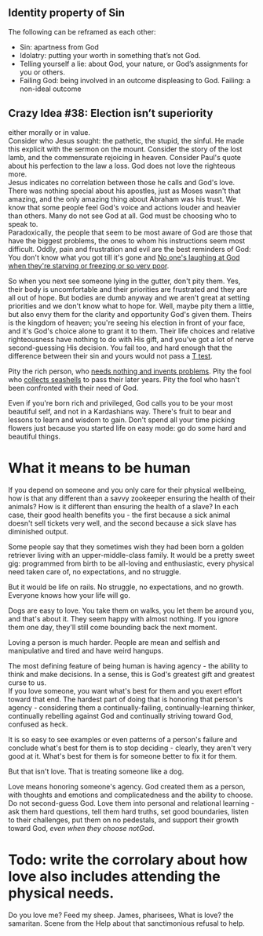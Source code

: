 ## Identity property of Sin
The following can be reframed as each other:
 - Sin: apartness from God
 - Idolatry: putting your worth in something that’s not God.
 - Telling yourself a lie: about God, your nature, or God’s assignments for you or others.  
 - Failing God: being involved in an outcome displeasing to God. Failing: a non-ideal outcome

## Crazy Idea #38: Election isn’t superiority
either morally or in value.  
Consider who Jesus sought: the pathetic, the stupid, the sinful.  He made this explicit with the sermon on the mount. Consider the story of the lost lamb, and the commensurate rejoicing in heaven.  Consider Paul's quote about his perfection to the law a loss. God does not love the righteous more.  
Jesus indicates no correlation between those he calls and God's love.  There was nothing special about his apostles, just as Moses wasn't that amazing, and the only amazing thing about Abraham was his trust. 
We know that some people feel God's voice and actions louder and heavier than others.  Many do not see God at all. God must be choosing who to speak to.  
Paradoxically, the people that seem to be most aware of God are those that have the biggest problems, the ones to whom his instructions seem most difficult.  Oddly, pain and frustration and evil are the best reminders of God: You don't know what you got till it's gone and [No one's laughing at God when they're starving or freezing or so very poor](https://www.youtube.com/watch?v=-pxRXP3w-sQ).

So when you next see someone lying in the gutter, don't pity them. Yes, their body is uncomfortable and their priorities are frustrated and they are all out of hope.  But bodies are dumb anyway and we aren't great at setting priorities and we don't know what to hope for.  Well, maybe pity them a little, but also envy them for the clarity and opportunity God's given them. Theirs is the kingdom of heaven; you're seeing his election in front of your face, and it's God's choice alone to grant it to them.  Their life choices and relative righteousness have nothing to do with His gift, and you've got a lot of nerve second-guessing His decision.  You fail too, and hard enough that the difference between their sin and yours would not pass a [T test](https://en.wikipedia.org/wiki/Student%27s_t-test).  

Pity the rich person, who [needs nothing and invents problems](https://en.wikipedia.org/wiki/Rush_Limbaugh).  Pity the fool who [collects seashells](https://www.desiringgod.org/books/dont-waste-your-life) to pass their later years. Pity the fool who hasn't been confronted with their need of God. 

Even if you're born rich and privileged, God calls you to be your most beautiful self, and not in a Kardashians way.  There's fruit to bear and lessons to learn and wisdom to gain.  Don't spend all your time picking flowers just because you started life on easy mode: go do some hard and beautiful things.

# What it means to be human
If you depend on someone and you only care for their physical wellbeing, how is that any different than a savvy zookeeper ensuring the health of their animals? How is it different than ensuring the health of a slave?  In each case, their good health benefits you - the first because a sick animal doesn't sell tickets very well, and the second because a sick slave has diminished output.  

Some people say that they sometimes wish they had been born a golden retriever living with an upper-middle-class family.  It would be a pretty sweet gig: programmed from birth to be all-loving and enthusiastic, every physical need taken care of, no expectations, and no struggle.  

But it would be life on rails.  No struggle, no expectations, and no growth.  Everyone knows how your life will go.  

Dogs are easy to love.  You take them on walks, you let them be around you, and that's about it.  They seem happy with almost nothing.  If you ignore them one day, they'll still come bounding back the next moment.  

Loving a person is much harder. People are mean and selfish and manipulative and tired and have weird hangups.  

The most defining feature of being human is having agency - the ability to think and make decisions.  In a sense, this is God's greatest gift and greatest curse to us.  
If you love someone, you want what's best for them and you exert effort toward that end.  The hardest part of doing that is honoring that person's agency - considering them a continually-failing, continually-learning thinker, continually rebelling against God and continually striving toward God, confused as heck.  

It is so easy to see examples or even patterns of a person's failure and conclude what's best for them is to stop deciding - clearly, they aren't very good at it.  What's best for them is for someone better to fix it for them.  

But that isn't love.  That is treating someone like a dog.  

Love means honoring someone's agency.  God created them as a person, with thoughts and emotions and complicatedness and the ability to choose. Do not second-guess God. Love them into personal and relational learning - ask them hard questions, tell them hard truths, set good boundaries, listen to their challenges, put them on no pedestals, and support their growth toward God, _even when they choose notGod_. 

# Todo: write the corrolary about how love also includes attending the physical needs. 
Do you love me? Feed my sheep.  James, pharisees, What is love? the samaritan.  Scene from the Help about that sanctimonious refusal to help.
